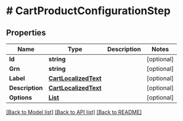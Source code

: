 # # CartProductConfigurationStep


## Properties 


Name | Type | Description | Notes
------------ | ------------- | ------------- | -------------
**Id**| **string** |   | [optional]
**Grn**| **string** |   | [optional]
**Label**| [**CartLocalizedText**](CartLocalizedText.md) |   | [optional]
**Description**| [**CartLocalizedText**](CartLocalizedText.md) |   | [optional]
**Options**| [**List<CartProductConfigurationStepOption>**](CartProductConfigurationStepOption.md) |   | [optional]


[[Back to Model list]](../../README.md#models) [[Back to API list]](../../README.md#endpoints) [[Back to README]](../../README.md)

